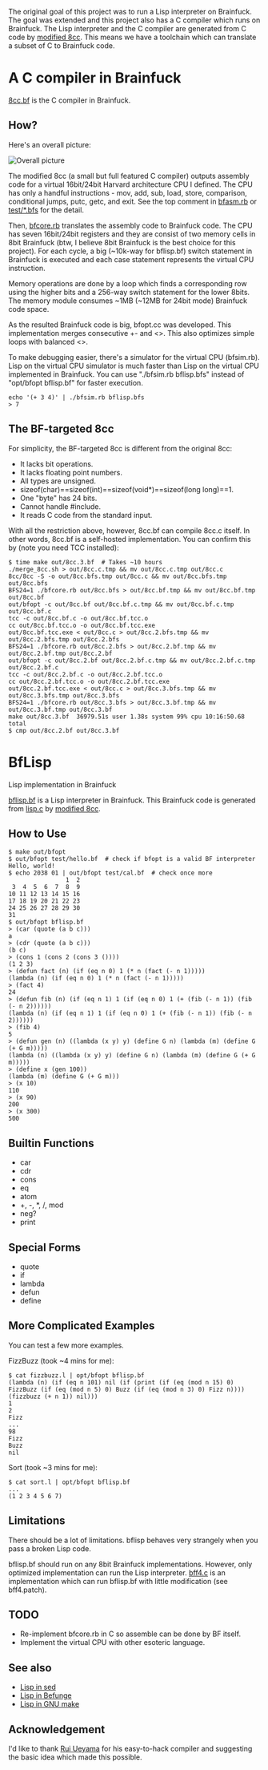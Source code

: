The original goal of this project was to run a Lisp interpreter on
Brainfuck. The goal was extended and this project also has a C
compiler which runs on Brainfuck. The Lisp interpreter and the C
compiler are generated from C code by
[modified 8cc](https://github.com/shinh/8cc/tree/bfs). This means we
have a toolchain which can translate a subset of C to Brainfuck code.

A C compiler in Brainfuck
=========================

[8cc.bf](https://github.com/shinh/bflisp/blob/master/8cc.bf)
is the C compiler in Brainfuck.

How?
----

Here's an overall picture:

![Overall picture](https://github.com/shinh/bflisp/blob/master/diagram.svg)

The modified 8cc (a small but full featured C compiler) outputs
assembly code for a virtual 16bit/24bit Harvard architecture CPU I
defined. The CPU has only a handful instructions - mov, add, sub,
load, store, comparison, conditional jumps, putc, getc, and exit. See
the top comment in
[bfasm.rb](https://github.com/shinh/bflisp/blob/master/bfasm.rb)
or [test/*.bfs](https://github.com/shinh/bflisp/tree/master/test)
for the detail.

Then, [bfcore.rb](https://github.com/shinh/bflisp/blob/master/bfcore.rb)
translates the assembly code to Brainfuck code. The
CPU has seven 16bit/24bit registers and they are consist of two memory cells
in 8bit Brainfuck (btw, I believe 8bit Brainfuck is the best choice for
this project). For each cycle, a big (~10k-way for bflisp.bf) switch
statement in Brainfuck is executed and each case statement represents
the virtual CPU instruction.

Memory operations are done by a loop which finds a corresponding row
using the higher bits and a 256-way switch statement for the lower
8bits. The memory module consumes ~1MB (~12MB for 24bit mode)
Brainfuck code space.

As the resulted Brainfuck code is big, bfopt.cc was developed. This
implementation merges consecutive +- and <>. This also optimizes
simple loops with balanced <>.

To make debugging easier, there's a simulator for the virtual CPU
(bfsim.rb). Lisp on the virtual CPU simulator is much faster than
Lisp on the virtual CPU implemented in Brainfuck. You can use
"./bfsim.rb bflisp.bfs" instead of "opt/bfopt bflisp.bf" for faster
execution.

    echo '(+ 3 4)' | ./bfsim.rb bflisp.bfs
    > 7

The BF-targeted 8cc
-------------------

For simplicity, the BF-targeted 8cc is different from the original
8cc:

* It lacks bit operations.
* It lacks floating point numbers.
* All types are unsigned.
* sizeof(char)==sizeof(int)==sizeof(void*)==sizeof(long long)==1.
* One "byte" has 24 bits.
* Cannot handle #include.
* It reads C code from the standard input.

With all the restriction above, however, 8cc.bf can compile 8cc.c
itself. In other words, 8cc.bf is a self-hosted implementation. You
can confirm this by (note you need TCC installed): 

    $ time make out/8cc.3.bf  # Takes ~10 hours
    ./merge_8cc.sh > out/8cc.c.tmp && mv out/8cc.c.tmp out/8cc.c
    8cc/8cc -S -o out/8cc.bfs.tmp out/8cc.c && mv out/8cc.bfs.tmp out/8cc.bfs
    BFS24=1 ./bfcore.rb out/8cc.bfs > out/8cc.bf.tmp && mv out/8cc.bf.tmp out/8cc.bf
    out/bfopt -c out/8cc.bf out/8cc.bf.c.tmp && mv out/8cc.bf.c.tmp out/8cc.bf.c
    tcc -c out/8cc.bf.c -o out/8cc.bf.tcc.o
    cc out/8cc.bf.tcc.o -o out/8cc.bf.tcc.exe
    out/8cc.bf.tcc.exe < out/8cc.c > out/8cc.2.bfs.tmp && mv out/8cc.2.bfs.tmp out/8cc.2.bfs
    BFS24=1 ./bfcore.rb out/8cc.2.bfs > out/8cc.2.bf.tmp && mv out/8cc.2.bf.tmp out/8cc.2.bf
    out/bfopt -c out/8cc.2.bf out/8cc.2.bf.c.tmp && mv out/8cc.2.bf.c.tmp out/8cc.2.bf.c
    tcc -c out/8cc.2.bf.c -o out/8cc.2.bf.tcc.o
    cc out/8cc.2.bf.tcc.o -o out/8cc.2.bf.tcc.exe
    out/8cc.2.bf.tcc.exe < out/8cc.c > out/8cc.3.bfs.tmp && mv out/8cc.3.bfs.tmp out/8cc.3.bfs
    BFS24=1 ./bfcore.rb out/8cc.3.bfs > out/8cc.3.bf.tmp && mv out/8cc.3.bf.tmp out/8cc.3.bf
    make out/8cc.3.bf  36979.51s user 1.38s system 99% cpu 10:16:50.68 total
    $ cmp out/8cc.2.bf out/8cc.3.bf


BfLisp
======

Lisp implementation in Brainfuck

[bflisp.bf](https://github.com/shinh/bflisp/blob/master/bflisp.bf)
is a Lisp interpreter in Brainfuck. This Brainfuck code is generated
from
[lisp.c](https://github.com/shinh/bflisp/blob/master/lisp.c)
by [modified 8cc](https://github.com/shinh/8cc/tree/bfs).


How to Use
----------

    $ make out/bfopt
    $ out/bfopt test/hello.bf  # check if bfopt is a valid BF interpreter
    Hello, world!
    $ echo 2038 01 | out/bfopt test/cal.bf  # check once more
                    1  2
     3  4  5  6  7  8  9
    10 11 12 13 14 15 16
    17 18 19 20 21 22 23
    24 25 26 27 28 29 30
    31
    $ out/bfopt bflisp.bf
    > (car (quote (a b c)))
    a
    > (cdr (quote (a b c)))
    (b c)
    > (cons 1 (cons 2 (cons 3 ())))
    (1 2 3)
    > (defun fact (n) (if (eq n 0) 1 (* n (fact (- n 1)))))
    (lambda (n) (if (eq n 0) 1 (* n (fact (- n 1)))))
    > (fact 4)
    24
    > (defun fib (n) (if (eq n 1) 1 (if (eq n 0) 1 (+ (fib (- n 1)) (fib (- n 2))))))
    (lambda (n) (if (eq n 1) 1 (if (eq n 0) 1 (+ (fib (- n 1)) (fib (- n 2))))))
    > (fib 4)
    5
    > (defun gen (n) ((lambda (x y) y) (define G n) (lambda (m) (define G (+ G m)))))
    (lambda (n) ((lambda (x y) y) (define G n) (lambda (m) (define G (+ G m)))))
    > (define x (gen 100))
    (lambda (m) (define G (+ G m)))
    > (x 10)
    110
    > (x 90)
    200
    > (x 300)
    500


Builtin Functions
-----------------

- car
- cdr
- cons
- eq
- atom
- +, -, *, /, mod
- neg?
- print


Special Forms
-------------

- quote
- if
- lambda
- defun
- define


More Complicated Examples
-------------------------

You can test a few more examples.

FizzBuzz (took ~4 mins for me):

    $ cat fizzbuzz.l | opt/bfopt bflisp.bf
    (lambda (n) (if (eq n 101) nil (if (print (if (eq (mod n 15) 0) FizzBuzz (if (eq (mod n 5) 0) Buzz (if (eq (mod n 3) 0) Fizz n)))) (fizzbuzz (+ n 1)) nil)))
    1
    2
    Fizz
    ...
    98
    Fizz
    Buzz
    nil

Sort (took ~3 mins for me):

    $ cat sort.l | opt/bfopt bflisp.bf
    ...
    (1 2 3 4 5 6 7)


Limitations
-----------

There should be a lot of limitations. bflisp behaves very strangely
when you pass a broken Lisp code.

bflisp.bf should run on any 8bit Brainfuck implementations. However,
only optimized implementation can run the Lisp interpreter.
[bff4.c](http://mazonka.com/brainf/) is an implementation which can
run bflisp.bf with little modification (see bff4.patch).


TODO
----

* Re-implement bfcore.rb in C so assemble can be done by BF itself.
* Implement the virtual CPU with other esoteric language.


See also
--------

* [Lisp in sed](https://github.com/shinh/sedlisp)
* [Lisp in Befunge](https://github.com/shinh/beflisp)
* [Lisp in GNU make](https://github.com/shinh/makelisp)


Acknowledgement
---------------

I'd like to thank [Rui Ueyama](https://github.com/rui314/) for his
easy-to-hack compiler and suggesting the basic idea which made this
possible.

